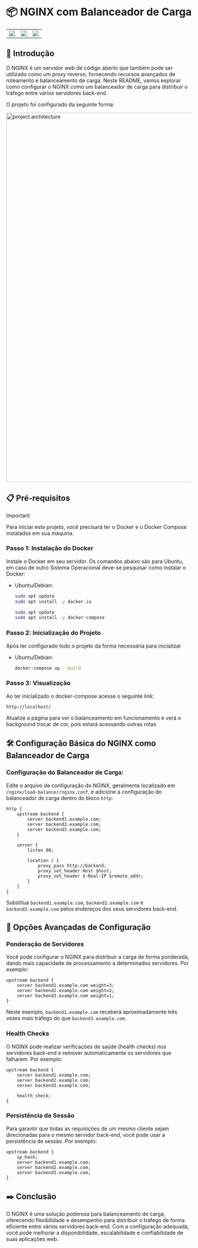 # 📦 NGINX com Balanceador de Carga
<table>
    <tr>
        <td>
            <img src="https://img.shields.io/badge/Nginx-009639?style=for-the-badge&logo=nginx&logoColor=white" />
        </td>
        <td>
            <img src="https://img.shields.io/badge/Docker-2496ED?style=for-the-badge&logo=docker&logoColor=white" />
        </td>
        <td>
            <img src="https://img.shields.io/badge/HTML5-E34F26?style=for-the-badge&logo=html5&logoColor=white" />
        </td>
    </tr>
</table>



## 🚀 Introdução

O NGINX é um servidor web de código aberto que também pode ser utilizado como um proxy reverso, fornecendo recursos avançados de roteamento e balanceamento de carga. Neste README, vamos explorar como configurar o NGINX como um balanceador de carga para distribuir o tráfego entre vários servidores back-end.

O projeto foi configurado da seguinte forma:

<img width="1000" src="https://res.cloudinary.com/dlxsx2mgd/image/upload/v1715272411/hi5i6x5xq3g4yqnqu3z4.png" alt="project architecture">

## 📋 Pré-requisitos
> [!IMPORTANT]
> Para iniciar este projeto, você precisará ter o Docker e o Docker Compose instalados em sua máquina.

### Passo 1: Instalação do Docker
Instale o Docker em seu servidor. Os comandos abaixo são para Ubuntu, em caso de outro Sistema Operacional deve-se pesquisar como instalar o Docker:

- Ubuntu/Debian:
  ```bash
  sudo apt update
  sudo apt install -y docker.io
  ```

  ```bash
  sudo apt update
  sudo apt install -y docker-compose
  ```

### Passo 2: Inicialização do Projeto
Após ter configurado todo o projeto da forma necessária para inicializar

- Ubuntu/Debian:

    ```bash
    docker-compose up --build
    ```

### Passo 3: Visualização
Ao ter inicializado o docker-compose acesse o seguinte link:

    http://localhost/

Atualize a página para ver o balanceamento em funcionamento e verá o background trocar de cor, pois estará acessando outras rotas

## 🛠️ Configuração Básica do NGINX como Balanceador de Carga
### Configuração do Balanceador de Carga:
Edite o arquivo de configuração do NGINX, geralmente localizado em `/nginx/load-balancer/nginx.conf`, e adicione a configuração do balanceador de carga dentro do bloco `http`:

```nginx
http {
    upstream backend {
        server backend1.example.com;
        server backend2.example.com;
        server backend3.example.com;
    }

    server {
        listen 80;

        location / {
            proxy_pass http://backend;
            proxy_set_header Host $host;
            proxy_set_header X-Real-IP $remote_addr;
        }
    }
}
```

Substitua `backend1.example.com`, `backend2.example.com` e `backend3.example.com` pelos endereços dos seus servidores back-end.

## 📄 Opções Avançadas de Configuração

### Ponderação de Servidores
Você pode configurar o NGINX para distribuir a carga de forma ponderada, dando mais capacidade de processamento a determinados servidores. Por exemplo:

```nginx
upstream backend {
    server backend1.example.com weight=3;
    server backend2.example.com weight=2;
    server backend3.example.com weight=1;
}
```

Neste exemplo, `backend1.example.com` receberá aproximadamente três vezes mais tráfego do que `backend3.example.com`.

### Health Checks
O NGINX pode realizar verificações de saúde (health checks) nos servidores back-end e remover automaticamente os servidores que falharem. Por exemplo:

```nginx
upstream backend {
    server backend1.example.com;
    server backend2.example.com;
    server backend3.example.com;

    health_check;
}
```

### Persistência de Sessão
Para garantir que todas as requisições de um mesmo cliente sejam direcionadas para o mesmo servidor back-end, você pode usar a persistência de sessão. Por exemplo:

```nginx
upstream backend {
    ip_hash;
    server backend1.example.com;
    server backend2.example.com;
    server backend3.example.com;
}
```


## ✒️ Conclusão
O NGINX é uma solução poderosa para balanceamento de carga, oferecendo flexibilidade e desempenho para distribuir o tráfego de forma eficiente entre vários servidores back-end. Com a configuração adequada, você pode melhorar a disponibilidade, escalabilidade e confiabilidade de suas aplicações web.
